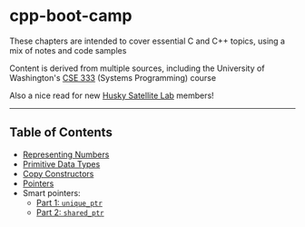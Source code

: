 # cpp-boot-camp

These chapters are intended to cover essential C and C++ topics, using a mix of notes and code samples

Content is derived from multiple sources, including the University of Washington's [CSE 333](https://courses.cs.washington.edu/courses/cse333/) (Systems Programming) course

Also a nice read for new [Husky Satellite Lab](https://huskysat.org/) members!

---
## Table of Contents

- [Representing Numbers](notes/numerical-representations.md)
- [Primitive Data Types](notes/primitive-data-types.md)
- [Copy Constructors](notes/cctor.md)
- [Pointers](notes/pointer-basics.md)
- Smart pointers:
    - [Part 1: `unique_ptr`](notes/smart-pointers-1.md)
    - [Part 2: `shared_ptr`](notes/smart-pointers-2.md)

